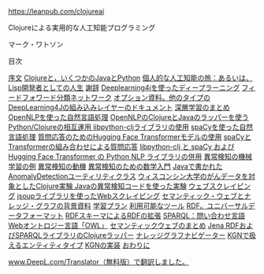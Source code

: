 
https://leanpub.com/clojureai


Clojureによる実用的な人工知能プログラミング

マーク・ワトソン

目次

[序文](00-00.md)
  [Clojureと，いくつかのJavaとPython](00-01.md)
  [個人的な人工知能の旅：あるいは、Lisp開発者としての人生](00-02.md)
  [謝辞](00-03.md)
[Deeplearning4jを使ったディープラーニング](01-00.md)
  [フィードフォワード分類ネットワーク](01-01.md)
  [オプション資料。他のタイプのDeepLearning4Jの組み込みレイヤーのドキュメント](01-02.md)
  [深層学習のまとめ](01-03.md)
[OpenNLPを使った自然言語処理](02-00.md)
  [OpenNLPのClojureとJavaのラッパーを使う](02-01.md)
[Python/Clojureの相互運用 libpython-cljライブラリの使用](03-00.md)
  [spaCyを使った自然言語処理](03-01.md)
  [質問応答のためのHugging Face Transformerモデルの使用](03-02.md)
  [spaCyとTransformerの組み合わせによる質問応答](03-03.md)
  [libpython-clj と spaCy および Hugging Face Transformer の Python NLP ライブラリの併用](03-04.md)
[異常検知の機械学習の例](04-00.md)
  [異常検知の動機](04-01.md)
  [異常検知のための数学入門](04-02.md)
  [Javaで書かれたAnomalyDetectionユーティリティクラス](04-03.md)
  [ウィスコンシン大学のがんデータを対象としたClojure実験 Javaの異常検知コードを使った実験](04-04.md)
[ウェブスクレイピング](05-00.md)
  [jsoupライブラリを使ったWebスクレイピング](05-01.md)
[セマンティック・ウェブとナレッジ・グラフの背景資料](06-00.md)
  [学習プラン](06-01.md)
  [利用可能なツール](06-02.md)
  [RDF。ユニバーサルデータフォーマット](06-03.md)
  [RDFスキーマによるRDFの拡張](06-04.md)
  [SPARQL：問い合わせ言語](06-05.md)
  [Webオントロジー言語「OWL」](06-06.md)
  [セマンティックウェブのまとめ](06-07.md)
[Jena RDFおよびSPARQLライブラリのClojureラッパー](07-00.md)
[ナレッジグラフナビゲーター](08-00.md)
  [KGNで扱えるエンティティタイプ](08-01.md)
  [KGNの実装](08-02.md)
[おわりに](09-00.md)

www.DeepL.com/Translator（無料版）で翻訳しました。








